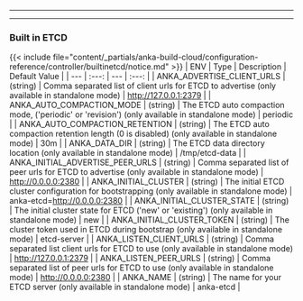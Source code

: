 
---
---
### Built in ETCD
{{< include file="content/_partials/anka-build-cloud/configuration-reference/controller/builtinetcd/notice.md" >}}
| ENV | Type | Description | Default Value |
| --- | :---: | --- | :---: |
| ANKA_ADVERTISE_CLIENT_URLS | (string) | Comma separated list of client urls for ETCD to advertise (only available in standalone mode) | http://127.0.0.1:2379 |
| ANKA_AUTO_COMPACTION_MODE | (string) | The ETCD auto compaction mode, ('periodic' or 'revision') (only available in standalone mode) | periodic |
| ANKA_AUTO_COMPACTION_RETENTION | (string) | The ETCD auto compaction retention length (0 is disabled) (only available in standalone mode) | 30m |
| ANKA_DATA_DIR | (string) | The ETCD data directory location (only available in standalone mode) | /tmp/etcd-data |
| ANKA_INITIAL_ADVERTISE_PEER_URLS | (string) | Comma separated list of peer urls for ETCD to advertise (only available in standalone mode) | http://0.0.0.0:2380 |
| ANKA_INITIAL_CLUSTER | (string) | The initial ETCD cluster configuration for bootstrapping (only available in standalone mode) | anka-etcd=http://0.0.0.0:2380 |
| ANKA_INITIAL_CLUSTER_STATE | (string) | The initial cluster state for ETCD ('new' or 'existing') (only available in standalone mode) | new |
| ANKA_INITIAL_CLUSTER_TOKEN | (string) | The cluster token used in ETCD during bootstrap (only available in standalone mode) | etcd-server |
| ANKA_LISTEN_CLIENT_URLS | (string) | Comma separated list client urls for ETCD to use (only available in standalone mode) | http://127.0.0.1:2379 |
| ANKA_LISTEN_PEER_URLS | (string) | Comma separated list of peer urls for ETCD to use (only available in standalone mode) | http://0.0.0.0:2380 |
| ANKA_NAME | (string) | The name for your ETCD server (only available in standalone mode) | anka-etcd |
